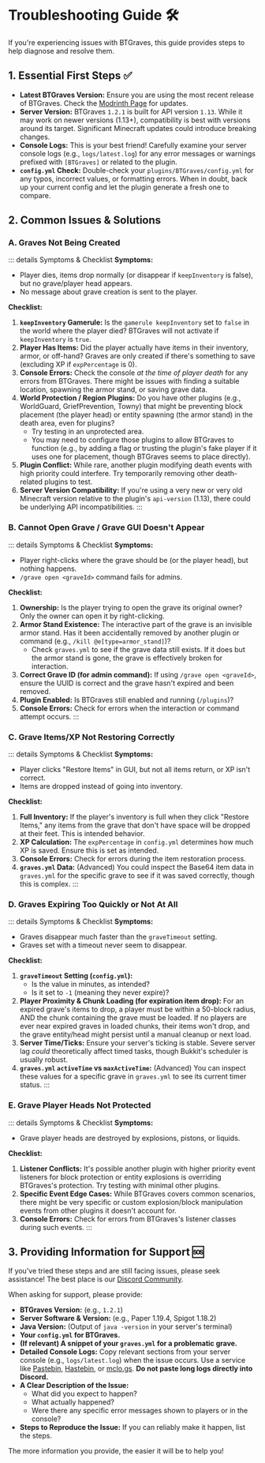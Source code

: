# Troubleshooting Guide 🛠️

If you're experiencing issues with BTGraves, this guide provides steps to help diagnose and resolve them.

## 1. Essential First Steps ✅

*   **Latest BTGraves Version:** Ensure you are using the most recent release of BTGraves. Check the [Modrinth Page](https://modrinth.com/plugin/bt-graves) for updates.
*   **Server Version:** BTGraves `1.2.1` is built for API version `1.13`. While it may work on newer versions (1.13+), compatibility is best with versions around its target. Significant Minecraft updates could introduce breaking changes.
*   **Console Logs:** This is your best friend! Carefully examine your server console logs (e.g., `logs/latest.log`) for any error messages or warnings prefixed with `[BTGraves]` or related to the plugin.
*   **`config.yml` Check:** Double-check your `plugins/BTGraves/config.yml` for any typos, incorrect values, or formatting errors. When in doubt, back up your current config and let the plugin generate a fresh one to compare.

## 2. Common Issues & Solutions

### A. Graves Not Being Created

::: details Symptoms & Checklist
**Symptoms:**
*   Player dies, items drop normally (or disappear if `keepInventory` is false), but no grave/player head appears.
*   No message about grave creation is sent to the player.

**Checklist:**
1.  **`keepInventory` Gamerule:** Is the `gamerule keepInventory` set to `false` in the world where the player died? BTGraves will not activate if `keepInventory` is `true`.
2.  **Player Has Items:** Did the player actually have items in their inventory, armor, or off-hand? Graves are only created if there's something to save (excluding XP if `expPercentage` is 0).
3.  **Console Errors:** Check the console *at the time of player death* for any errors from BTGraves. There might be issues with finding a suitable location, spawning the armor stand, or saving grave data.
4.  **World Protection / Region Plugins:** Do you have other plugins (e.g., WorldGuard, GriefPrevention, Towny) that might be preventing block placement (the player head) or entity spawning (the armor stand) in the death area, even for plugins?
    *   Try testing in an unprotected area.
    *   You may need to configure those plugins to allow BTGraves to function (e.g., by adding a flag or trusting the plugin's fake player if it uses one for placement, though BTGraves seems to place directly).
5.  **Plugin Conflict:** While rare, another plugin modifying death events with high priority could interfere. Try temporarily removing other death-related plugins to test.
6.  **Server Version Compatibility:** If you're using a very new or very old Minecraft version relative to the plugin's `api-version` (1.13), there could be underlying API incompatibilities.
:::

### B. Cannot Open Grave / Grave GUI Doesn't Appear

::: details Symptoms & Checklist
**Symptoms:**
*   Player right-clicks where the grave should be (or the player head), but nothing happens.
*   `/grave open <graveId>` command fails for admins.

**Checklist:**
1.  **Ownership:** Is the player trying to open the grave its original owner? Only the owner can open it by right-clicking.
2.  **Armor Stand Existence:** The interactive part of the grave is an invisible armor stand. Has it been accidentally removed by another plugin or command (e.g., `/kill @e[type=armor_stand]`)?
    *   Check `graves.yml` to see if the grave data still exists. If it does but the armor stand is gone, the grave is effectively broken for interaction.
3.  **Correct Grave ID (for admin command):** If using `/grave open <graveId>`, ensure the UUID is correct and the grave hasn't expired and been removed.
4.  **Plugin Enabled:** Is BTGraves still enabled and running (`/plugins`)?
5.  **Console Errors:** Check for errors when the interaction or command attempt occurs.
:::

### C. Grave Items/XP Not Restoring Correctly

::: details Symptoms & Checklist
**Symptoms:**
*   Player clicks "Restore Items" in GUI, but not all items return, or XP isn't correct.
*   Items are dropped instead of going into inventory.

**Checklist:**
1.  **Full Inventory:** If the player's inventory is full when they click "Restore Items," any items from the grave that don't have space will be dropped at their feet. This is intended behavior.
2.  **XP Calculation:** The `expPercentage` in `config.yml` determines how much XP is saved. Ensure this is set as intended.
3.  **Console Errors:** Check for errors during the item restoration process.
4.  **`graves.yml` Data:** (Advanced) You could inspect the Base64 item data in `graves.yml` for the specific grave to see if it was saved correctly, though this is complex.
:::

### D. Graves Expiring Too Quickly or Not At All

::: details Symptoms & Checklist
**Symptoms:**
*   Graves disappear much faster than the `graveTimeout` setting.
*   Graves set with a timeout never seem to disappear.

**Checklist:**
1.  **`graveTimeout` Setting (`config.yml`):**
    *   Is the value in minutes, as intended?
    *   Is it set to `-1` (meaning they never expire)?
2.  **Player Proximity & Chunk Loading (for expiration item drop):** For an expired grave's items to drop, a player must be within a 50-block radius, AND the chunk containing the grave must be loaded. If no players are ever near expired graves in loaded chunks, their items won't drop, and the grave entity/head might persist until a manual cleanup or next load.
3.  **Server Time/Ticks:** Ensure your server's ticking is stable. Severe server lag *could* theoretically affect timed tasks, though Bukkit's scheduler is usually robust.
4.  **`graves.yml` `activeTime` vs `maxActiveTime`:** (Advanced) You can inspect these values for a specific grave in `graves.yml` to see its current timer status.
:::

### E. Grave Player Heads Not Protected

::: details Symptoms & Checklist
**Symptoms:**
*   Grave player heads are destroyed by explosions, pistons, or liquids.

**Checklist:**
1.  **Listener Conflicts:** It's possible another plugin with higher priority event listeners for block protection or entity explosions is overriding BTGraves's protection. Try testing with minimal other plugins.
2.  **Specific Event Edge Cases:** While BTGraves covers common scenarios, there might be very specific or custom explosion/block manipulation events from other plugins it doesn't account for.
3.  **Console Errors:** Check for errors from BTGraves's listener classes during such events.
:::

## 3. Providing Information for Support 🆘

If you've tried these steps and are still facing issues, please seek assistance! The best place is our [Discord Community](https://discord.pluginz.dev).

When asking for support, please provide:

*   **BTGraves Version:** (e.g., `1.2.1`)
*   **Server Software & Version:** (e.g., Paper 1.19.4, Spigot 1.18.2)
*   **Java Version:** (Output of `java -version` in your server's terminal)
*   **Your `config.yml` for BTGraves.**
*   **(If relevant) A snippet of your `graves.yml` for a problematic grave.**
*   **Detailed Console Logs:** Copy relevant sections from your server console (e.g., `logs/latest.log`) when the issue occurs. Use a service like [Pastebin](https://pastebin.com/), [Hastebin](https://hastebin.com/), or [mclo.gs](https://mclo.gs/). **Do not paste long logs directly into Discord.**
*   **A Clear Description of the Issue:**
    *   What did you expect to happen?
    *   What actually happened?
    *   Were there any specific error messages shown to players or in the console?
*   **Steps to Reproduce the Issue:** If you can reliably make it happen, list the steps.

The more information you provide, the easier it will be to help you!
